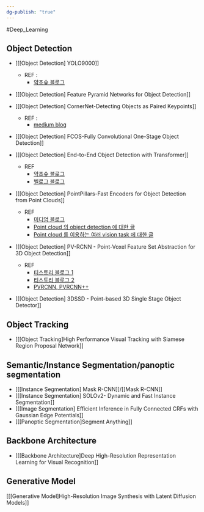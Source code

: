 ```yaml
---
dg-publish: "true"
---
```

#Deep_Learning 



## Object Detection
* [[[Object Detection] YOLO9000]]
	* REF : 
		* [약초숲 블로그](https://herbwood.tistory.com/17)

* [[[Object Detection] Feature Pyramid Networks for Object Detection]]

* [[[Object Detection] CornerNet-Detecting Objects as Paired Keypoints]]
	* REF : 
		* [medium blog](https://medium.com/@parkie0517/centernet-%EB%85%BC%EB%AC%B8-%EB%A6%AC%EB%B7%B0-center-region-exploration-center-pooling-%EA%B7%B8%EB%A6%AC%EA%B3%A0-cascade-corner-pooling%EC%97%90-%EA%B4%80%ED%95%B4%EC%84%9C-9a1c9672a149)

* [[[Object Detection] FCOS-Fully Convolutional One-Stage Object Detection]]

* [[[Object Detection] End-to-End Object Detection with Transformer]]
	* REF
		* [약초숲 블로그](https://herbwood.tistory.com/26)
		* [벨로그 블로그](https://velog.io/@kbm970709/%EB%85%BC%EB%AC%B8-%EB%A6%AC%EB%B7%B0-End-to-end-object-detection-with-transformers)

* [[[Object Detection] PointPillars-Fast Encoders for Object Detection from Point Clouds]]
	* REF
		* [미디엄 블로그](https://medium.com/@parkie0517/pointpillars-fast-encoders-for-object-detection-from-point-clouds-%EB%85%BC%EB%AC%B8-%EB%A6%AC%EB%B7%B0-def97c06b5e6)
		* [Point cloud 의 object detection 에 대한 글](https://daeun-computer-uneasy.tistory.com/62)
		* [Point cloud 를 이용하는 여러 vision task 에 대한 글](https://blog.testworks.co.kr/3d-ai-data-point-cloud/)

* [[[Object Detection] PV-RCNN - Point-Voxel Feature Set Abstraction for 3D Object Detection]]
	* REF
		* [티스토리 블로그 1](https://donologue.tistory.com/389)
		* [티스토리 블로그 2](https://hblog.tistory.com/7)
		* [PVRCNN, PVRCNN++](https://jaehoon-daddy.tistory.com/57)

* [[[Object Detection] 3DSSD - Point-based 3D Single Stage Object Detector]]

## Object Tracking
* [[[Object Tracking]High Performance Visual Tracking with Siamese Region Proposal Network]]


## Semantic/Instance Segmentation/panoptic segmentation
* [[[Instance Segmentation] Mask R-CNN]]/[[Mask R-CNN]]
* [[[Instance Segmentation] SOLOv2- Dynamic and Fast Instance Segmentation]]
* [[[Image Segmentation] Efficient Inference in Fully Connected CRFs with Gaussian Edge Potentials]]
* [[[Panoptic Segmentation]Segment Anything]]

## Backbone Architecture
* [[[Backbone Architecture]Deep High-Resolution Representation Learning for Visual Recognition]]

## Generative Model
[[[Generative Model]High-Resolution Image Synthesis with Latent Diffusion Models]]

